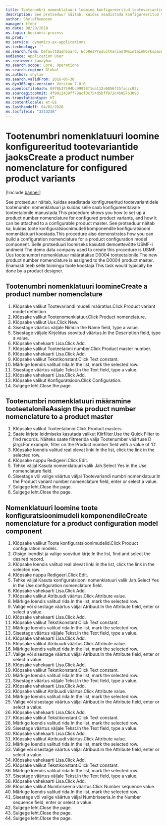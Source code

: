 ```yaml
---
title: Tootenumbri nomenklatuuri loomine konfigureeritud tootevariantide jaoks
description: See protseduur näitab, kuidas seadistada konfigureeritud tootevariantidele tootenumbri nomenklatuuri ja kuidas selle saab konfigureeritavale tooteetalonile manustada.
author: ShylaThompson
manager: tfehr
ms.date: 08/29/2018
ms.topic: business-process
ms.prod: ''
ms.service: dynamics-ax-applications
ms.technology: ''
ms.search.form: DefaultDashboard, EcoResProductVariantMaintainWorkspace, EcoResNomenclature, EcoResProductListPage, EcoResProductDetails, PCProductConfigurationModelListPage, PCProductConfigurationModelDetails
audience: Application User
ms.reviewer: kamaybac
ms.search.scope: Core, Operations
ms.search.region: Global
ms.author: shylaw
ms.search.validFrom: 2016-06-30
ms.dyn365.ops.version: Version 7.0.0
ms.openlocfilehash: 6970b37594bc999f8f1ea112a6056f15faccc02c
ms.sourcegitcommit: 4f9912439ff78acf0c754d5bff972c4b85763093
ms.translationtype: HT
ms.contentlocale: et-EE
ms.lasthandoff: 04/02/2020
ms.locfileid: "3213238"
---
```

# <a name="create-a-product-number-nomenclature-for-configured-product-variants"></a><span data-ttu-id="6fe70-103">Tootenumbri nomenklatuuri loomine konfigureeritud tootevariantide jaoks</span><span class="sxs-lookup"><span data-stu-id="6fe70-103">Create a product number nomenclature for configured product variants</span></span>

[!include [banner](../../includes/banner.md)]

<span data-ttu-id="6fe70-104">See protseduur näitab, kuidas seadistada konfigureeritud tootevariantidele tootenumbri nomenklatuuri ja kuidas selle saab konfigureeritavale tooteetalonile manustada.</span><span class="sxs-lookup"><span data-stu-id="6fe70-104">This procedure shows you how to set up a product number nomenclature for configured product variants, and how it can be attached to a configurable product master.</span></span> <span data-ttu-id="6fe70-105">See protseduur näitab ka, kuidas toote konfiguratsioonimudeli komponendile konfiguratsiooni nomenklatuuri koostada.</span><span class="sxs-lookup"><span data-stu-id="6fe70-105">This procedure also demonstrates how you can build a configuration nomenclature for a product configuration model component.</span></span> <span data-ttu-id="6fe70-106">Selle protseduuri loomiseks kasutati demoettevõtte USMF-i andmeid.</span><span class="sxs-lookup"><span data-stu-id="6fe70-106">The demo data company used to create this procedure is USMF.</span></span> <span data-ttu-id="6fe70-107">Uus tootenumbri nomenklatuur määratakse D0004 tooteetalonile.</span><span class="sxs-lookup"><span data-stu-id="6fe70-107">The new product number nomenclature is assigned to the D0004 product master.</span></span> <span data-ttu-id="6fe70-108">Enamasti teeb selle toimingu toote koostaja.</span><span class="sxs-lookup"><span data-stu-id="6fe70-108">This task would typically be done by a product designer.</span></span>


## <a name="create-a-product-number-nomenclature"></a><span data-ttu-id="6fe70-109">Tootenumbri nomenklatuuri loomine</span><span class="sxs-lookup"><span data-stu-id="6fe70-109">Create a product number nomenclature</span></span>
1. <span data-ttu-id="6fe70-110">Klõpsake valikut Tootevariandi mudeli määratlus.</span><span class="sxs-lookup"><span data-stu-id="6fe70-110">Click Product variant model definition.</span></span>
2. <span data-ttu-id="6fe70-111">Klõpsake valikut Tootenomenklatuur.</span><span class="sxs-lookup"><span data-stu-id="6fe70-111">Click Product nomenclature.</span></span>
3. <span data-ttu-id="6fe70-112">Klõpsake valikut Uus.</span><span class="sxs-lookup"><span data-stu-id="6fe70-112">Click New.</span></span>
4. <span data-ttu-id="6fe70-113">Sisestage väärtus väljale Nimi.</span><span class="sxs-lookup"><span data-stu-id="6fe70-113">In the Name field, type a value.</span></span>
5. <span data-ttu-id="6fe70-114">Sisestage väljale Kirjeldus soovitud väärtus.</span><span class="sxs-lookup"><span data-stu-id="6fe70-114">In the Description field, type a value.</span></span>
6. <span data-ttu-id="6fe70-115">Klõpsake vahekaarti Lisa.</span><span class="sxs-lookup"><span data-stu-id="6fe70-115">Click Add.</span></span>
7. <span data-ttu-id="6fe70-116">Klõpsake valikut Tooteetaloni number.</span><span class="sxs-lookup"><span data-stu-id="6fe70-116">Click Product master number.</span></span>
8. <span data-ttu-id="6fe70-117">Klõpsake vahekaarti Lisa.</span><span class="sxs-lookup"><span data-stu-id="6fe70-117">Click Add.</span></span>
9. <span data-ttu-id="6fe70-118">Klõpsake valikut Tekstikonstant.</span><span class="sxs-lookup"><span data-stu-id="6fe70-118">Click Text constant.</span></span>
10. <span data-ttu-id="6fe70-119">Märkige loendis valitud rida.</span><span class="sxs-lookup"><span data-stu-id="6fe70-119">In the list, mark the selected row.</span></span>
11. <span data-ttu-id="6fe70-120">Sisestage väärtus väljale Tekst.</span><span class="sxs-lookup"><span data-stu-id="6fe70-120">In the Text field, type a value.</span></span>
12. <span data-ttu-id="6fe70-121">Klõpsake vahekaarti Lisa.</span><span class="sxs-lookup"><span data-stu-id="6fe70-121">Click Add.</span></span>
13. <span data-ttu-id="6fe70-122">Klõpsake valikut Konfiguratsioon.</span><span class="sxs-lookup"><span data-stu-id="6fe70-122">Click Configuration.</span></span>
14. <span data-ttu-id="6fe70-123">Sulgege leht.</span><span class="sxs-lookup"><span data-stu-id="6fe70-123">Close the page.</span></span>

## <a name="assign-the-product-number-nomenclature-to-a-product-master"></a><span data-ttu-id="6fe70-124">Tootenumbri nomenklatuuri määramine tooteetalonile</span><span class="sxs-lookup"><span data-stu-id="6fe70-124">Assign the product number nomenclature to a product master</span></span>
1. <span data-ttu-id="6fe70-125">Klõpsake valikut Tooteetalonid.</span><span class="sxs-lookup"><span data-stu-id="6fe70-125">Click Product masters.</span></span>
2. <span data-ttu-id="6fe70-126">Saate kirjete leidmiseks kasutada valikut Kiirfilter.</span><span class="sxs-lookup"><span data-stu-id="6fe70-126">Use the Quick Filter to find records.</span></span> <span data-ttu-id="6fe70-127">Näiteks saate filtreerida välja Tootenumber väärtuse D järgi.</span><span class="sxs-lookup"><span data-stu-id="6fe70-127">For example, filter on the Product number field with a value of 'D'.</span></span>
3. <span data-ttu-id="6fe70-128">Klõpsake loendis valitud real olevat linki.</span><span class="sxs-lookup"><span data-stu-id="6fe70-128">In the list, click the link in the selected row.</span></span>
4. <span data-ttu-id="6fe70-129">Klõpsake nuppu Redigeeri.</span><span class="sxs-lookup"><span data-stu-id="6fe70-129">Click Edit.</span></span>
5. <span data-ttu-id="6fe70-130">Tehke väljal Kasuta nomenklatuuri valik Jah.</span><span class="sxs-lookup"><span data-stu-id="6fe70-130">Select Yes in the Use nomenclature field.</span></span>
6. <span data-ttu-id="6fe70-131">Sisestage või valige väärtus väljal Tootevariandi numbri nomenklatuur.</span><span class="sxs-lookup"><span data-stu-id="6fe70-131">In the Product variant number nomenclature field, enter or select a value.</span></span>
7. <span data-ttu-id="6fe70-132">Sulgege leht.</span><span class="sxs-lookup"><span data-stu-id="6fe70-132">Close the page.</span></span>
8. <span data-ttu-id="6fe70-133">Sulgege leht.</span><span class="sxs-lookup"><span data-stu-id="6fe70-133">Close the page.</span></span>

## <a name="create-nomenclature-for-a-product-configuration-model-component"></a><span data-ttu-id="6fe70-134">Nomenklatuuri loomine toote konfiguratsioonimudeli komponendile</span><span class="sxs-lookup"><span data-stu-id="6fe70-134">Create nomenclature for a product configuration model component</span></span>
1. <span data-ttu-id="6fe70-135">Klõpsake valikut Toote konfiguratsioonimudelid.</span><span class="sxs-lookup"><span data-stu-id="6fe70-135">Click Product configuration models.</span></span>
2. <span data-ttu-id="6fe70-136">Otsige loendist ja valige soovitud kirje.</span><span class="sxs-lookup"><span data-stu-id="6fe70-136">In the list, find and select the desired record.</span></span>
3. <span data-ttu-id="6fe70-137">Klõpsake loendis valitud real olevat linki.</span><span class="sxs-lookup"><span data-stu-id="6fe70-137">In the list, click the link in the selected row.</span></span>
4. <span data-ttu-id="6fe70-138">Klõpsake nuppu Redigeeri.</span><span class="sxs-lookup"><span data-stu-id="6fe70-138">Click Edit.</span></span>
5. <span data-ttu-id="6fe70-139">Tehke väljal Kasuta konfiguratsiooni nomenklatuuri valik Jah.</span><span class="sxs-lookup"><span data-stu-id="6fe70-139">Select Yes in the Use configuration nomenclature field.</span></span>
6. <span data-ttu-id="6fe70-140">Klõpsake vahekaarti Lisa.</span><span class="sxs-lookup"><span data-stu-id="6fe70-140">Click Add.</span></span>
7. <span data-ttu-id="6fe70-141">Klõpsake valikut Atribuudi väärtus.</span><span class="sxs-lookup"><span data-stu-id="6fe70-141">Click Attribute value.</span></span>
8. <span data-ttu-id="6fe70-142">Märkige loendis valitud rida.</span><span class="sxs-lookup"><span data-stu-id="6fe70-142">In the list, mark the selected row.</span></span>
9. <span data-ttu-id="6fe70-143">Valige või sisestage väärtus väljal Atribuut.</span><span class="sxs-lookup"><span data-stu-id="6fe70-143">In the Attribute field, enter or select a value.</span></span>
10. <span data-ttu-id="6fe70-144">Klõpsake vahekaarti Lisa.</span><span class="sxs-lookup"><span data-stu-id="6fe70-144">Click Add.</span></span>
11. <span data-ttu-id="6fe70-145">Klõpsake valikut Tekstikonstant.</span><span class="sxs-lookup"><span data-stu-id="6fe70-145">Click Text constant.</span></span>
12. <span data-ttu-id="6fe70-146">Märkige loendis valitud rida.</span><span class="sxs-lookup"><span data-stu-id="6fe70-146">In the list, mark the selected row.</span></span>
13. <span data-ttu-id="6fe70-147">Sisestage väärtus väljale Tekst.</span><span class="sxs-lookup"><span data-stu-id="6fe70-147">In the Text field, type a value.</span></span>
14. <span data-ttu-id="6fe70-148">Klõpsake vahekaarti Lisa.</span><span class="sxs-lookup"><span data-stu-id="6fe70-148">Click Add.</span></span>
15. <span data-ttu-id="6fe70-149">Klõpsake valikut Atribuudi väärtus.</span><span class="sxs-lookup"><span data-stu-id="6fe70-149">Click Attribute value.</span></span>
16. <span data-ttu-id="6fe70-150">Märkige loendis valitud rida.</span><span class="sxs-lookup"><span data-stu-id="6fe70-150">In the list, mark the selected row.</span></span>
17. <span data-ttu-id="6fe70-151">Valige või sisestage väärtus väljal Atribuut.</span><span class="sxs-lookup"><span data-stu-id="6fe70-151">In the Attribute field, enter or select a value.</span></span>
18. <span data-ttu-id="6fe70-152">Klõpsake vahekaarti Lisa.</span><span class="sxs-lookup"><span data-stu-id="6fe70-152">Click Add.</span></span>
19. <span data-ttu-id="6fe70-153">Klõpsake valikut Tekstikonstant.</span><span class="sxs-lookup"><span data-stu-id="6fe70-153">Click Text constant.</span></span>
20. <span data-ttu-id="6fe70-154">Märkige loendis valitud rida.</span><span class="sxs-lookup"><span data-stu-id="6fe70-154">In the list, mark the selected row.</span></span>
21. <span data-ttu-id="6fe70-155">Sisestage väärtus väljale Tekst.</span><span class="sxs-lookup"><span data-stu-id="6fe70-155">In the Text field, type a value.</span></span>
22. <span data-ttu-id="6fe70-156">Klõpsake vahekaarti Lisa.</span><span class="sxs-lookup"><span data-stu-id="6fe70-156">Click Add.</span></span>
23. <span data-ttu-id="6fe70-157">Klõpsake valikut Atribuudi väärtus.</span><span class="sxs-lookup"><span data-stu-id="6fe70-157">Click Attribute value.</span></span>
24. <span data-ttu-id="6fe70-158">Märkige loendis valitud rida.</span><span class="sxs-lookup"><span data-stu-id="6fe70-158">In the list, mark the selected row.</span></span>
25. <span data-ttu-id="6fe70-159">Valige või sisestage väärtus väljal Atribuut.</span><span class="sxs-lookup"><span data-stu-id="6fe70-159">In the Attribute field, enter or select a value.</span></span>
26. <span data-ttu-id="6fe70-160">Klõpsake vahekaarti Lisa.</span><span class="sxs-lookup"><span data-stu-id="6fe70-160">Click Add.</span></span>
27. <span data-ttu-id="6fe70-161">Klõpsake valikut Tekstikonstant.</span><span class="sxs-lookup"><span data-stu-id="6fe70-161">Click Text constant.</span></span>
28. <span data-ttu-id="6fe70-162">Märkige loendis valitud rida.</span><span class="sxs-lookup"><span data-stu-id="6fe70-162">In the list, mark the selected row.</span></span>
29. <span data-ttu-id="6fe70-163">Sisestage väärtus väljale Tekst.</span><span class="sxs-lookup"><span data-stu-id="6fe70-163">In the Text field, type a value.</span></span>
30. <span data-ttu-id="6fe70-164">Klõpsake vahekaarti Lisa.</span><span class="sxs-lookup"><span data-stu-id="6fe70-164">Click Add.</span></span>
31. <span data-ttu-id="6fe70-165">Klõpsake valikut Atribuudi väärtus.</span><span class="sxs-lookup"><span data-stu-id="6fe70-165">Click Attribute value.</span></span>
32. <span data-ttu-id="6fe70-166">Märkige loendis valitud rida.</span><span class="sxs-lookup"><span data-stu-id="6fe70-166">In the list, mark the selected row.</span></span>
33. <span data-ttu-id="6fe70-167">Valige või sisestage väärtus väljal Atribuut.</span><span class="sxs-lookup"><span data-stu-id="6fe70-167">In the Attribute field, enter or select a value.</span></span>
34. <span data-ttu-id="6fe70-168">Klõpsake vahekaarti Lisa.</span><span class="sxs-lookup"><span data-stu-id="6fe70-168">Click Add.</span></span>
35. <span data-ttu-id="6fe70-169">Klõpsake valikut Tekstikonstant.</span><span class="sxs-lookup"><span data-stu-id="6fe70-169">Click Text constant.</span></span>
36. <span data-ttu-id="6fe70-170">Märkige loendis valitud rida.</span><span class="sxs-lookup"><span data-stu-id="6fe70-170">In the list, mark the selected row.</span></span>
37. <span data-ttu-id="6fe70-171">Sisestage väärtus väljale Tekst.</span><span class="sxs-lookup"><span data-stu-id="6fe70-171">In the Text field, type a value.</span></span>
38. <span data-ttu-id="6fe70-172">Klõpsake vahekaarti Lisa.</span><span class="sxs-lookup"><span data-stu-id="6fe70-172">Click Add.</span></span>
39. <span data-ttu-id="6fe70-173">Klõpsake valikut Numbriseeria väärtus.</span><span class="sxs-lookup"><span data-stu-id="6fe70-173">Click Number sequence value.</span></span>
40. <span data-ttu-id="6fe70-174">Märkige loendis valitud rida.</span><span class="sxs-lookup"><span data-stu-id="6fe70-174">In the list, mark the selected row.</span></span>
41. <span data-ttu-id="6fe70-175">Sisestage või valige väärtus väljal Numbriseeria.</span><span class="sxs-lookup"><span data-stu-id="6fe70-175">In the Number sequence field, enter or select a value.</span></span>
42. <span data-ttu-id="6fe70-176">Sulgege leht.</span><span class="sxs-lookup"><span data-stu-id="6fe70-176">Close the page.</span></span>
43. <span data-ttu-id="6fe70-177">Sulgege leht.</span><span class="sxs-lookup"><span data-stu-id="6fe70-177">Close the page.</span></span>
44. <span data-ttu-id="6fe70-178">Sulgege leht.</span><span class="sxs-lookup"><span data-stu-id="6fe70-178">Close the page.</span></span>

